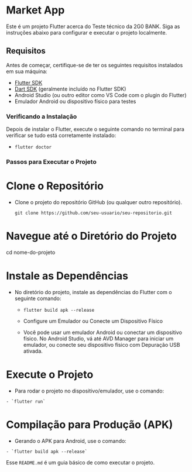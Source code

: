 # Market App

Este é um projeto Flutter acerca do Teste técnico da 2G0 BANK. Siga as instruções abaixo para configurar e executar o projeto localmente.

## Requisitos

Antes de começar, certifique-se de ter os seguintes requisitos instalados em sua máquina:

- [Flutter SDK](https://docs.flutter.dev/get-started/install)
- [Dart SDK](https://dart.dev/get-dart) (geralmente incluído no Flutter SDK)
- Android Studio (ou outro editor como VS Code com o plugin do Flutter)
- Emulador Android ou dispositivo físico para testes

### Verificando a Instalação

Depois de instalar o Flutter, execute o seguinte comando no terminal para verificar se tudo está corretamente instalado:

 - `flutter doctor`

### Passos para Executar o Projeto

 # Clone o Repositório

  - Clone o projeto do repositório GitHub (ou qualquer outro repositório).

    `git clone https://github.com/seu-usuario/seu-repositorio.git`

 # Navegue até o Diretório do Projeto

   cd nome-do-projeto

 # Instale as Dependências

 - No diretório do projeto, instale as dependências do Flutter com o seguinte comando:

     - `flutter build apk --release`

    - Configure um Emulador ou Conecte um Dispositivo Físico

    - Você pode usar um emulador Android ou conectar um dispositivo físico. No Android Studio, vá até AVD Manager para iniciar um emulador, ou conecte seu dispositivo físico com Depuração USB ativada.

 # Execute o Projeto

   - Para rodar o projeto no dispositivo/emulador, use o comando:

    - `flutter run`

 # Compilação para Produção (APK)

   - Gerando o APK para Android, use o comando:

    - `flutter build apk --release`

    
 Esse `README.md` é um guia básico de como executar o projeto.
